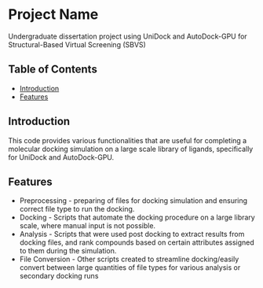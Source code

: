 # Project Name

Undergraduate dissertation project using UniDock and AutoDock-GPU for Structural-Based Virtual Screening (SBVS)

## Table of Contents

- [Introduction](#introduction)
- [Features](#features)

## Introduction

This code provides various functionalities that are useful for completing a molecular docking simulation on a large scale library of ligands, specifically for UniDock and AutoDock-GPU.

## Features


- Preprocessing - preparing of files for docking simulation and ensuring correct file type to run the docking.
- Docking - Scripts that automate the docking procedure on a large library scale, where manual input is not possible.
- Analysis - Scripts that were used post docking to extract results from docking files, and rank compounds based on certain attributes assigned to them during the simulation.
- File Conversion - Other scripts created to streamline docking/easily convert between large quantities of file types for various analysis or secondary docking runs

